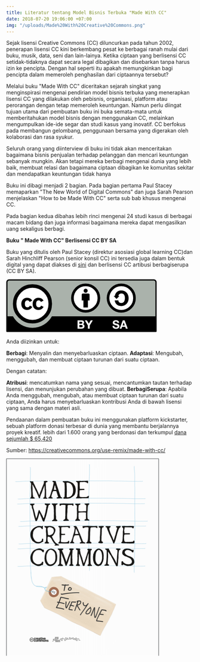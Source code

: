 ```yaml
---
title: Literatur tentang Model Bisnis Terbuka "Made With CC"
date: 2018-07-20 19:06:00 +07:00
img: "/uploads/Made%20With%20Creative%20Commons.png"
---
```


Sejak lisensi Creative Commons (CC) diluncurkan pada tahun 2002, penerapan lisensi CC kini berkembang pesat ke berbagai ranah mulai dari buku, musik, data, seni dan lain-lainya. Ketika ciptaan  yang berlisensi CC setidak-tidaknya dapat secara legal dibagikan dan disebarkan tanpa harus izin ke pencipta. Dengan hal seperti itu apakah memungkinkan bagi pencipta dalam memeroleh penghasilan dari ciptaannya tersebut? 

Melalui buku "Made With CC" diceritakan  sejarah singkat yang menginspirasi mengenai pendirian model bisnis terbuka yang menerapkan lisensi CC yang dilakukan oleh pebisnis, organisasi, platform atau perorangan dengan tetap memeroleh keuntungan. Namun perlu diingat tujuan utama dari pembuatan buku ini buka semata-mata untuk memberitahukan model bisnis dengan menggunakan CC, melainkan mengumpulkan ide-ide segar dan studi kasus yang inovatif. CC berfokus pada membangun gelombang, penggunaan bersama yang digerakan oleh kolaborasi dan rasa syukur.

Seluruh orang yang diinterview di buku ini tidak akan menceritakan bagaimana bisnis penjualan terhadap pelanggan dan mencari keuntungan sebanyak mungkin. Akan tetapi mereka berbagi mengenai dunia yang lebih baik, membuat relasi dan bagaimana ciptaan dibagikan ke komunitas sekitar dan mendapatkan keuntungan tidak hanya 

Buku ini dibagi menjadi 2 bagian. Pada bagian pertama Paul Stacey memaparkan "The New World of Digital Commons" dan juga Sarah Pearson menjelaskan "How to be Made With CC" serta sub bab khusus mengenai CC.

Pada bagian kedua dibahas lebih rinci mengenai 24 studi kasus di berbagai macam bidang dan juga informasi bagaimana mereka dapat mengasilkan uang sekaligus berbagi.

**Buku " Made With CC" Berlisensi CC BY SA**

Buku yang ditulis oleh Paul Stacey (direktur asosiasi global learning CC)dan Sarah Hinchliff Pearson (senior konsil CC) ini tersedia juga dalam bentuk digital yang dapat diakses di [sini](https://creativecommons.org/wp-content/uploads/2017/04/made-with-cc.pdf) dan berlisensi CC artibusi berbagiserupa (CC BY SA).

![by-sa-e15bba.png](/uploads/by-sa-e15bba.png)

Anda diizinkan untuk:

**Berbagi**: Menyalin dan menyebarluaskan ciptaan.
**Adaptasi**: Mengubah, menggubah, dan membuat ciptaan turunan dari suatu ciptaan.

Dengan catatan:

**Atribusi**: mencatumkan nama yang sesuai, mencantumkan tautan terhadap lisensi, dan menunjukan perubahan yang dibuat.
**BerbagiSerupa**: Apabila Anda menggubah, mengubah, atau membuat ciptaan turunan dari suatu ciptaan, Anda harus menyebarluaskan kontribusi Anda di bawah lisensi yang sama dengan materi asli.

Pendaanan dalam pembuatan buku ini menggunakan platform kickstarter, sebuah platform donasi terbesar di dunia yang membantu berjalannya proyek kreatif. lebih dari 1.600 orang yang berdonasi dan terkumpul [dana sejumlah $ 65,420 ](https://www.kickstarter.com/projects/creativecommons/made-with-creative-commons-a-book-on-open-business?ref=6gv0om)

Sumber:  https://creativecommons.org/use-remix/made-with-cc/

![Made With Creative Commons.png](/uploads/Made%20With%20Creative%20Commons.png)